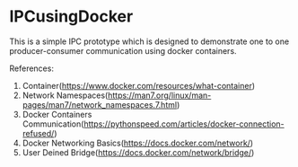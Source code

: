 # IPCusingDocker
This is a simple IPC prototype which is designed to demonstrate one to one producer-consumer communication using docker containers.

References:

1. Container(https://www.docker.com/resources/what-container)
2. Network Namespaces(https://man7.org/linux/man-pages/man7/network_namespaces.7.html)
3. Docker Containers Communication(https://pythonspeed.com/articles/docker-connection-refused/)
4. Docker Networking Basics(https://docs.docker.com/network/)
5. User Deined Bridge(https://docs.docker.com/network/bridge/)
